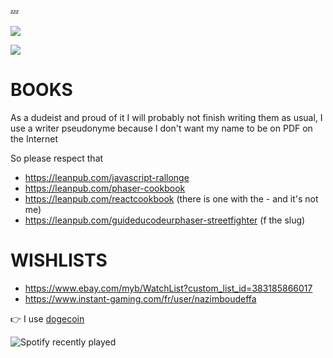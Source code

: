 💤

<a href="https://nazimboudeffa.livejournal.com/tag/github">
  <img align="center" src="https://github-readme-stats.vercel.app/api/top-langs/?username=nazimboudeffa&title_color=ffffff&text_color=c9cacc&icon_color=2bbc8a&bg_color=1d1f21" />
</a>

![](https://komarev.com/ghpvc/?username=nazimboudeffa&color=blue)

# BOOKS

<p> As a dudeist and proud of it I will probably not finish writing them as usual, I use a writer pseudonyme because I don't want my name to be on PDF on the Internet</p>
<p> So please respect that</p>

* https://leanpub.com/javascript-rallonge
* https://leanpub.com/phaser-cookbook
* https://leanpub.com/reactcookbook (there is one with the - and it's not me)
* https://leanpub.com/guideducodeurphaser-streetfighter (f the slug)

# WISHLISTS

* https://www.ebay.com/myb/WatchList?custom_list_id=383185866017
* https://www.instant-gaming.com/fr/user/nazimboudeffa

👉 I use [dogecoin](https://github.com/nazimboudeffa/nazimboudeffa.github.io/blob/master/index.md#-i-use-dogecoin)

![Spotify recently played](https://spotify-recently-played-readme.vercel.app/api?user=thefailtheory)
